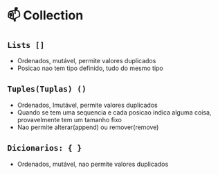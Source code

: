 # 📫 Collection
## `Lists []`
- Ordenados, mutável, permite valores duplicados
- Posicao nao tem tipo definido, tudo do mesmo tipo

## `Tuples(Tuplas) ()`
- Ordenados, Imutável, permite valores duplicados
- Quando se tem uma sequencia e cada posicao indica alguma coisa, provavelmente tem um tamanho fixo
- Nao permite alterar(append) ou remover(remove)

## `Dicionarios: { }`
- Ordenados, mutável, nao permite valores duplicados


